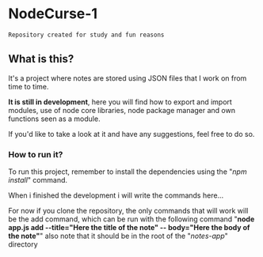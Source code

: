 # NodeCurse-1
    Repository created for study and fun reasons
## What is this?
It's a project where notes are stored using JSON files that I work on from time to time.

**It is still in development**, here you will find how to export and import modules, use of node core libraries, node package manager and own functions seen as a module.

If you'd like to take a look at it and have any suggestions, feel free to do so.
### How to run it?
To run this project, remember to install the dependencies using the "*npm install*" command.

When i finished the development i will write the commands here...

For now if you clone the repository, the only commands that will work will be the add command, which can be run with the following command "**node app.js add --title="Here the title of the note" -- body="Here the body of the note"**" also note that it should be in the root of the "*notes-app*" directory